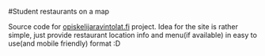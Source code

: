 #Student restaurants on a map

Source code for [opiskelijaravintolat.fi](https://opiskelijaravintolat.fi) project. Idea for the site is rather simple, just provide restaurant location info and menu(if available) in easy to use(and mobile friendly) format :D
